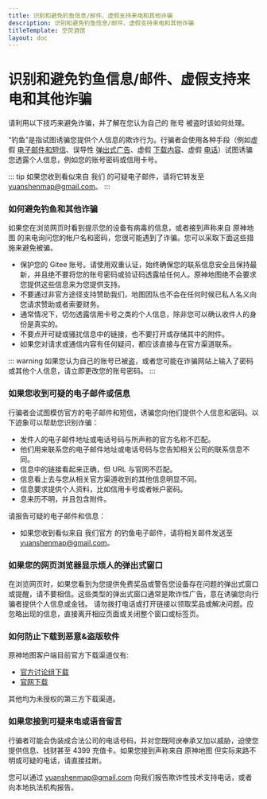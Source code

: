 ```yaml
---
title: 识别和避免钓鱼信息/邮件、虚假支持来电和其他诈骗
description: 识别和避免钓鱼信息/邮件、虚假支持来电和其他诈骗
titleTemplate: 空荧酒馆
layout: doc
---
```


# 识别和避免钓鱼信息/邮件、虚假支持来电和其他诈骗

请利用以下技巧来避免诈骗，并了解在您认为自己的 账号 被盗时该如何处理。

“钓鱼”是指试图诱骗您提供个人信息的欺诈行为。行骗者会使用各种手段（例如虚假 [电子邮件和短信](#如果您收到可疑的电子邮件或信息)、误导性 [弹出式广告](#如果您的网页浏览器显示烦人的弹出式窗口)、虚假 [下载内容](#如何防止下载到恶意盗版软件)、虚假 [电话](#如果您接到可疑来电或语音留言)）试图诱骗您透露个人信息，例如您的账号密码或信用卡号。

::: tip
如果您收到看似来自 我们 的可疑电子邮件，请将它转发至 [yuanshenmap@gmail.com](mailto:yuanshenmap@gmail.com)。
:::

### 如何避免钓鱼和其他诈骗

如果您在浏览网页时看到提示您的设备有病毒的信息，或者接到声称来自 原神地图 的来电询问您的帐户名和密码，您很可能遇到了诈骗。您可以采取下面这些措施来避免被骗。

- 保护您的 Gitee 账号。请使用双重认证，始终确保您的联系信息安全且保持最新，并且绝不要将您的账号密码或验证码透露给任何人。原神地图绝不会要求您提供这些信息来为您提供支持。
- 不要通过非官方途径支持赞助我们，地图团队也不会在任何时候已私人名义向您请求赞助或者索要财务。
- 通常情况下，切勿透露信用卡号之类的个人信息，除非您可以确认收件人的身份是真实的。
- 不要点开可疑或骚扰信息中的链接，也不要打开或存储其中的附件。
- 如果您对请求或通信内容有任何疑问，都应该直接与在官方渠道联系。

::: warning
如果您认为自己的账号已被盗，或者您可能在诈骗网站上输入了密码或其他个人信息，请立即更改您的账号密码。
:::

### 如果您收到可疑的电子邮件或信息

行骗者会试图模仿官方的电子邮件和短信，诱骗您向他们提供个人信息和密码。以下迹象可以帮助您识别诈骗：

- 发件人的电子邮件地址或电话号码与所声称的官方名称不匹配。
- 他们用来联系您的电子邮件地址或电话号码与您告知相关公司的联系信息不同。
- 信息中的链接看起来正确，但 URL 与官网不匹配。
- 信息看上去与您从相关官方渠道收到的其他信息明显不同。
- 信息要求提供个人资料，比如信用卡号或者帐户密码。
- 息来历不明，并且包含附件。

请报告可疑的电子邮件和信息：

- 如果您收到看似来自 我们官方 的钓鱼电子邮件，请将相关邮件发送至 [yuanshenmap@gmail.com](mailto:yuanshenmap@gmail.com)。

### 如果您的网页浏览器显示烦人的弹出式窗口

在浏览网页时，如果您看到为您提供免费奖品或警告您设备存在问题的弹出式窗口或提醒，请不要相信。这些类型的弹出式窗口通常是欺诈性广告，意在诱骗您向行骗者提供个人信息或金钱。
请勿拨打电话或打开链接以领取奖品或解决问题。应忽略出现的信息，直接离开相应页面或关闭整个窗口或标签页。

### 如何防止下载到恶意&盗版软件

原神地图客户端目前官方下载渠道仅有:

- [官方讨论组下载](./community.md)
- [官网下载](./download-client.md)

其他均为未授权的第三方下载渠道。

### 如果您接到可疑来电或语音留言

行骗者可能会伪装成合法公司的电话号码，并对您既阿谀奉承又加以威胁，迫使您提供信息、钱财甚至 4399 充值卡。如果您接到声称来自 原神地图 但实际来路不明或可疑的电话，请直接挂断。

您可以通过 [yuanshenmap@gmail.com](mailto:yuanshenmap@gmail.com) 向我们报告欺诈性技术支持电话，或者向本地执法机构报告。

